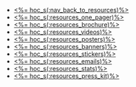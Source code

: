 - <a href="<%= resolve_url('/resources') %>"><%= hoc_s(:nav_back_to_resources)%></a>
- <a href="<%= resolve_url('/resources/promote#onepager') %>"><%= hoc_s(:resources_one_pager)%></a>
- <a href="<%= resolve_url('/resources/promote#brochure') %>"><%= hoc_s(:resources_brochure)%></a>
- <a href="<%= resolve_url('/resources/promote#videos') %>"><%= hoc_s(:resources_videos)%></a>
- <a href="<%= resolve_url('/resources/promote#posters') %>"><%= hoc_s(:resources_posters)%></a>
- <a href="<%= resolve_url('/resources/promote#banners') %>"><%= hoc_s(:resources_banners)%></a>
- <a href="<%= resolve_url('/resources/promote#stickers') %>"><%= hoc_s(:resources_stickers)%></a>
- <a href="<%= resolve_url('/resources/promote#sample-emails') %>"><%= hoc_s(:resources_emails)%></a>
- <a href="<%= resolve_url('/resources/stats') %>"><%= hoc_s(:resources_stats)%></a>
- <a href="<%= resolve_url('/resources/press-kit') %>"><%= hoc_s(:resources_press_kit)%></a>

<!-- 
# Include this when blurb about HoC logo is ready
- <a href="<%= resolve_url('/resources#logo') %>"><%= hoc_s(:resources_logo)%></a> 
-->
